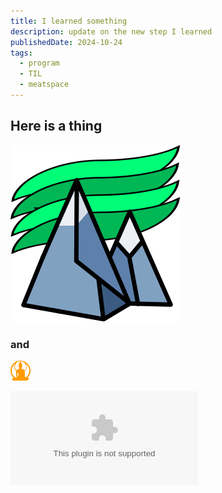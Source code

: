 ```yaml
---
title: I learned something
description: update on the new step I learned
publishedDate: 2024-10-24
tags:
  - program
  - TIL
  - meatspace
---
```


## Here is a thing

![Nordlys logo](src/assets/logo.svg)

### and

![The Larch](src/assets/buddha.svg)

![penguins](flatlinejim@jraymondt.com)

